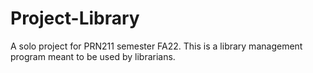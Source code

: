 # Project-Library
A solo project for PRN211 semester FA22.
This is a library management program meant to be used by librarians.

